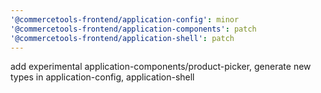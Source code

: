 ```yaml
---
'@commercetools-frontend/application-config': minor
'@commercetools-frontend/application-components': patch
'@commercetools-frontend/application-shell': patch
---
```


add experimental application-components/product-picker, generate new types in application-config, application-shell
